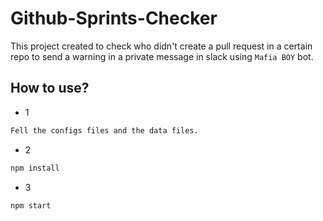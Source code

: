 # Github-Sprints-Checker


This project created to check who didn't create a pull request in a
certain repo to send a warning in a private message in slack using `Mafia BOY` bot.


##  How to use?


* 1  
```sh
Fell the configs files and the data files.
```
* 2 
```sh
npm install
```
* 3 
 ```sh
npm start
```
